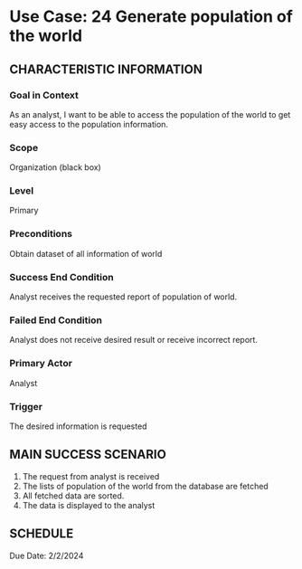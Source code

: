 # Use Case: 24	Generate population of the world

## CHARACTERISTIC INFORMATION
### Goal in Context
As an analyst, I want to be able to access the population of the world to get easy access to the population information.
### Scope
Organization (black box)
### Level
Primary
### Preconditions
Obtain dataset of all information of world
### Success End Condition
Analyst receives the requested report of population of world.
### Failed End Condition
Analyst does not receive desired result or receive incorrect report.
### Primary Actor
Analyst
### Trigger
The desired information is requested

## MAIN SUCCESS SCENARIO
1.  The request from analyst is received
2.  The lists of population of the world from the database are fetched
3.  All fetched data are sorted.
4. The data is displayed to the analyst

## SCHEDULE
Due Date: 2/2/2024



